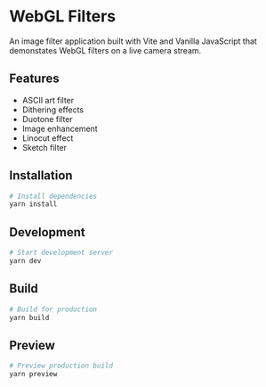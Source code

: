 # WebGL Filters

An image filter application built with Vite and Vanilla JavaScript that demonstates WebGL filters on a live camera stream.

## Features

- ASCII art filter
- Dithering effects
- Duotone filter
- Image enhancement
- Linocut effect
- Sketch filter

## Installation

```bash
# Install dependencies
yarn install
```

## Development

```bash
# Start development server
yarn dev
```

## Build

```bash
# Build for production
yarn build
```

## Preview

```bash
# Preview production build
yarn preview
```
